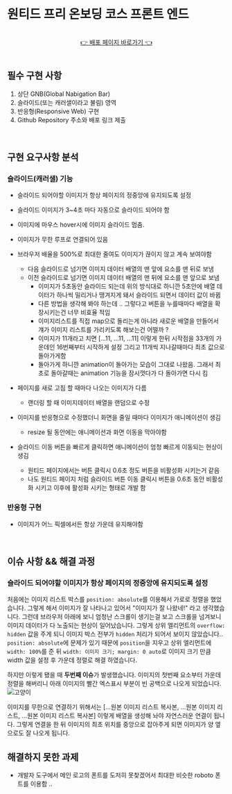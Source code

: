 # 원티드 프리 온보딩 코스 프론트 엔드

<br />

<div align="center">
    <a href="https://ecstatic-feynman-9b7ef9.netlify.app/">👉 배포 페이지 바로가기 👈</a>
</div>

<br />

## 필수 구현 사항

1. 상단 GNB(Global Nabigation Bar)
2. 슬라이드(또는 캐러샐이라고 불림) 영역
3. 반응형(Responsive Web) 구현
4. Github Repository 주소와 배포 링크 제출

<br />

## 구현 요구사항 분석

### 슬라이드(캐러샐) 기능

- 슬라이드 되어야할 이미지가 항상 페이지의 정중앙에 유지되도록 설정
- 슬라이드 이미지가 3~4초 마다 자동으로 슬라이드 되어야 함
- 이미지에 마우스 hover시에 이미지 슬라이드 멈춤.
- 이미지가 무한 루프로 연결되어 있음
- 브라우저 배율을 500%로 최대한 줄여도 이미지가 끊이지 않고 계속 보여야함

  - 다음 슬라이드로 넘기면 이미지 데이터 배열의 맨 앞에 요소를 맨 뒤로 보냄
  - 이전 슬라이드로 넘기면 이미지 데이터 배열의 맨 뒤에 요소를 맨 앞으로 보냄
    - 이미지가 5초동안 슬라이드 되는데 위의 방식대로 하니깐 5초안에 배열 데이터가 하나씩 밀리거나 땡겨지게 돼서 슬라이드 되면서 데이터 값이 바뀜
    - 다른 방법을 생각해 봐야 하는데 .. 그렇다고 버튼을 누를때마다 배열을 확장시키는건 너무 비효율 적임
    - 이미지리스트를 직접 map으로 돌리는게 아니라 새로운 배열을 만들어서 걔가 이미지 리스트를 가리키도록 해보는건 어떨까 ?
    - 이미지가 11개라고 치면 [...11, ...11, ...11] 이렇게 한뒤 시작점을 33개의 가운데인 16번째부터 시작하게 설정 그리고 11개씩 지나갈때마다 최초 값으로 돌아가게함
    - 돌아가게 하니깐 animation이 돌아가는 모습이 그대로 나왔음. 그래서 최초로 돌아갈때는 animation 기능을 잠시껏다가 다 돌아가면 다시 킴

- 페이지를 새로 고침 할 때마다 나오는 이미지가 다름
  - 랜더링 할 때 이미지데이터 배열을 랜덤으로 수정
- 이미지를 반응형으로 수정했더니 화면을 줄일 때마다 이미지가 애니메이션이 생김
  - resize 될 동안에는 애니메이션과 화면 이동을 막아야함
- 슬라이드 이동 버튼을 빠르게 클릭하면 애니메이션이 엄청 빠르게 이동되는 현상이 생김
  - 원티드 페이지에서는 버튼 클릭시 0.6초 정도 버튼을 비활성화 시키는거 같음
  - 나도 원티드 페이지 처럼 슬라이드 버튼 이동 클릭시 버튼을 0.6초 동안 비활성화 시키고 이후에 활성화 시키는 형태로 개발 함

### 반응형 구현

- 이미지가 어느 픽셀에서든 항상 가운데 유지해야함

<br />

## 이슈 사항 && 해결 과정

### 슬라이드 되어야할 이미지가 항상 페이지의 정중앙에 유지되도록 설정

처음에는 이미지 리스트 박스를 `position: absolute`를 이용해서 가로로 정렬을 했었습니다. 그렇게 해서 이미지가 잘 나타나고 있어서 "이미지가 잘 나왔네!" 라고 생각했습니다. 그런데 브라우저 아래에 보니 엄청난 스크롤이 생기는걸 보고 스크롤을 넘겨보니 이미지 데이터가 다 노출되는 현상이 일어났습니다. 그렇게 상위 엘리먼트의 `overflow: hidden` 값을 주게 되니 이미지 박스 전부가 `hidden` 처리가 되어서 보이지 않았습니다.. `position: absolute`에 문제가 있기 때문에 `position`을 지우고 상위 엘리먼트에 `width: 100%`를 준 뒤 `width: 이미지 크기; margin: 0 auto`로 이미지 크기 만큼 width 값을 설정 후 가운데 정렬로 해결 하였습니다.

하지만 이렇게 됐을 때 **두번째 이슈**가 발생했습니다. 이미지의 첫번째 요소부터 가운데 정렬을 해버리니
아래 이미지의 빨간 엑스표시 부분이 빈 공백으로 나오게 되었습니다.
![고양이](https://i.ibb.co/W3T5W6M/2022-01-12-11-53-08.png)

이미지를 무한으로 연결하기 위해서는 [...원본 이미지 리스트 복사본, ...원본 이미지 리스트, ...원본 이미지 리스트 복사본] 이렇게 배열을 생성해 놔야 자연스러운 연결이 됩니다. 그렇게 연결을 한 뒤 이미지의 최초 위치를 중앙으로 잡아주게 되면 이미지가 양 옆으로도 잘 나오게 됩니다.

## 해결하지 못한 과제

- 개발자 도구에서 메인 로고의 폰트를 도저히 못찾겠어서 최대한 비슷한 roboto 폰트를 이용함 ..
